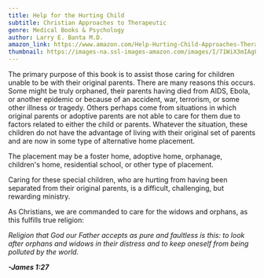 ```yaml
---
title: Help for the Hurting Child
subtitle: Christian Approaches to Therapeutic
genre: Medical Books & Psychology
author: Larry E. Banta M.D.
amazon_link: https://www.amazon.com/Help-Hurting-Child-Approaches-Therapeutic/dp/1648954820/ref=tmm_pap_swatch_0?_encoding=UTF8&qid=1642686603&sr=8-1
thumbnail: https://images-na.ssl-images-amazon.com/images/I/71WiX3mIAgL.jpg
---
```

The primary purpose of this book is to assist those caring for children unable to be with their original parents. There are many reasons this occurs. Some might be truly orphaned, their parents having died from AIDS, Ebola, or another epidemic or because of an accident, war, terrorism, or some other illness or tragedy. Others perhaps come from situations in which original parents or adoptive parents are not able to care for them due to factors related to either the child or parents. Whatever the situation, these children do not have the advantage of living with their original set of parents and are now in some type of alternative home placement.

The placement may be a foster home, adoptive home, orphanage, children's home, residential school, or other type of placement.

Caring for these special children, who are hurting from having been separated from their original parents, is a difficult, challenging, but rewarding ministry.

As Christians, we are commanded to care for the widows and orphans, as this fulfills true religion:

*Religion that God our Father accepts as pure and faultless is this: to look after orphans and widows in their distress and to keep oneself from being polluted by the world.*

***\-James 1:27***